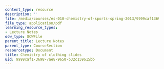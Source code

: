 ```yaml
---
content_type: resource
description: ''
file: /media/courses/es-010-chemistry-of-sports-spring-2013/9999caf136987ae89650b32c159615bb_MITES_010S13_lec11.pdf
file_type: application/pdf
learning_resource_types:
- Lecture Notes
ocw_type: OCWFile
parent_title: Lecture Notes
parent_type: CourseSection
resourcetype: Document
title: Chemistry of clothing slides
uid: 9999caf1-3698-7ae8-9650-b32c159615bb
---
```

